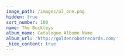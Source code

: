 ```yaml
---
image_path: /images/al_one.png
hidden: true
sort_number: 100
name: The Buckleys
album_name: Catalogue Albumn Name
album_url: 'http://goldenrobotrecords.com/'
_hide_content: true
---
```


